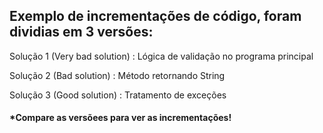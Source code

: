 ## Exemplo de incrementações de código, foram dividias em 3 versões:

Solução 1 (Very bad solution) : Lógica de validação no programa principal

Solução 2 (Bad solution) : Método retornando String 

Solução 3 (Good solution) : Tratamento de exceções 

#### *Compare as versõees para ver as incrementações!
